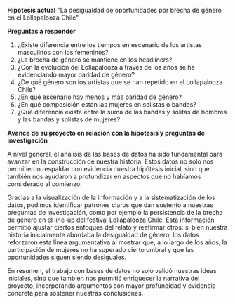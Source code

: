 **Hipótesis actual** 
"La desigualdad de oportunidades por brecha de género en el Lollapalooza Chile"

**Preguntas a responder**
1. ¿Existe diferencia entre los tiempos en escenario de los artistas masculinos con los femeninos?
2. ¿La brecha de género se mantiene en los headliners?
3. ¿Con la evolución del Lollapalooza a través de los años se ha evidenciando mayor paridad de género?
4. ¿De qué género son los artistas que se han repetido en el Lollapalooza Chile?
5. ¿En qué escenario hay menos y más paridad de género?
6. ¿En qué composición estan las mujeres en solistas o bandas?
7. ¿Qué diferencia existe entre la suma de las bandas y solitas de hombres y las bandas y solistas de mujeres?

**Avance de su proyecto en relación con la hipótesis y preguntas de investigación**

A nivel general, el análisis de las bases de datos ha sido fundamental para avanzar en la construcción de nuestra historia. Estos datos no solo nos permitieron respaldar con evidencia nuestra hipótesis inicial, sino que también nos ayudaron a profundizar en aspectos que no habíamos considerado al comienzo.

Gracias a la visualización de la información y a la sistematización de los datos, pudimos identificar patrones claros que dan sustento a nuestras preguntas de investigación, como por ejemplo la persistencia de la brecha de género en el line-up del festival Lollapalooza Chile. Esta información permitió ajustar ciertos enfoques del relato y reafirmar otros: si bien nuestra historia inicialmente abordaba la desigualdad de género, los datos reforzaron esta línea argumentativa al mostrar que, a lo largo de los años, la participación de mujeres no ha superado cierto umbral y que las oportunidades siguen siendo desiguales.

En resumen, el trabajo con bases de datos no solo validó nuestras ideas iniciales, sino que también nos permitió enriquecer la narrativa del proyecto, incorporando argumentos con mayor profundidad y evidencia concreta para sostener nuestras conclusiones.
